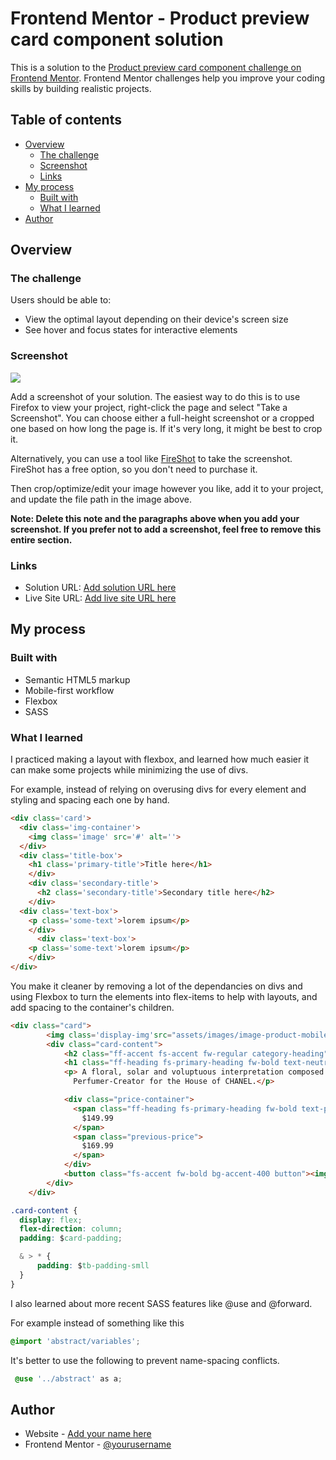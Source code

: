 # Frontend Mentor - Product preview card component solution

This is a solution to the [Product preview card component challenge on Frontend Mentor](https://www.frontendmentor.io/challenges/product-preview-card-component-GO7UmttRfa). Frontend Mentor challenges help you improve your coding skills by building realistic projects. 

## Table of contents

- [Overview](#overview)
  - [The challenge](#the-challenge)
  - [Screenshot](#screenshot)
  - [Links](#links)
- [My process](#my-process)
  - [Built with](#built-with)
  - [What I learned](#what-i-learned)
- [Author](#author)


## Overview

### The challenge

Users should be able to:

- View the optimal layout depending on their device's screen size
- See hover and focus states for interactive elements

### Screenshot

![](./screenshot.jpg)

Add a screenshot of your solution. The easiest way to do this is to use Firefox to view your project, right-click the page and select "Take a Screenshot". You can choose either a full-height screenshot or a cropped one based on how long the page is. If it's very long, it might be best to crop it.

Alternatively, you can use a tool like [FireShot](https://getfireshot.com/) to take the screenshot. FireShot has a free option, so you don't need to purchase it. 

Then crop/optimize/edit your image however you like, add it to your project, and update the file path in the image above.

**Note: Delete this note and the paragraphs above when you add your screenshot. If you prefer not to add a screenshot, feel free to remove this entire section.**

### Links

- Solution URL: [Add solution URL here](https://your-solution-url.com)
- Live Site URL: [Add live site URL here](https://your-live-site-url.com)

## My process

### Built with

- Semantic HTML5 markup
- Mobile-first workflow
- Flexbox
- SASS


### What I learned

I practiced making a layout with flexbox, and learned how much easier it can make some projects while
minimizing the use of divs.

For example, instead of relying on overusing divs for every element and styling and spacing each one by hand.

```html
<div class='card'>
  <div class='img-container'>
    <img class='image' src='#' alt=''>
  </div>
  <div class='title-box'>
    <h1 class='primary-title'>Title here</h1>
    </div>
    <div class='secondary-title'>
      <h2 class='secondary-title'>Secondary title here</h2>
    </div>
  <div class='text-box'>
    <p class='some-text'>lorem ipsum</p>
    </div>
      <div class='text-box'>
    <p class='some-text'>lorem ipsum</p>
    </div>
</div>
```



You make it cleaner by removing a lot of the dependancies on divs
and using Flexbox to turn the elements into flex-items to help with layouts, and add spacing
to the container's children.

```html
<div class="card">
        <img class='display-img'src="assets/images/image-product-mobile.jpg" alt="A bottle of Gabrielle Essence Eau De Parfum">
        <div class="card-content"> 
            <h2 class="ff-accent fs-accent fw-regular category-heading">PERFUME</h2>
            <h1 class="ff-heading fs-primary-heading fw-bold text-neutral-800">Gabrielle Essence Eau De Parfum</h1>
            <p> A floral, solar and voluptuous interpretation composed by Olivier Polge, 
              Perfumer-Creator for the House of CHANEL.</p>

            <div class="price-container">
              <span class="ff-heading fs-primary-heading fw-bold text-primary-400 current-price">
                $149.99
              </span>
              <span class="previous-price">
                $169.99
              </span>
            </div>
            <button class="fs-accent fw-bold bg-accent-400 button"><img src="assets/images/icon-cart.svg" alt="cart svg">Add to Cart</button>
        </div>
    </div>
  ```

  ```css
.card-content {
    display: flex;
    flex-direction: column;
    padding: $card-padding;

    & > * {
        padding: $tb-padding-smll
    }
}
```


I also learned about more recent SASS features like @use and @forward.

For example instead of something like this

```css
@import 'abstract/variables';

```

It's better to use the following to prevent name-spacing conflicts.

```css
 @use '../abstract' as a;

```



## Author

- Website - [Add your name here](https://evanlittlejohn.com/)
- Frontend Mentor - [@yourusername](https://www.frontendmentor.io/profile/CodeSofty)

